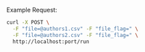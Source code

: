 Example Request:

```bash
curl -X POST \
  -F "file=@authors1.csv" -F "file_flag=" \
  -F "file=@authors2.csv" -F "file_flag=" \
  http://localhost:port/run
```
